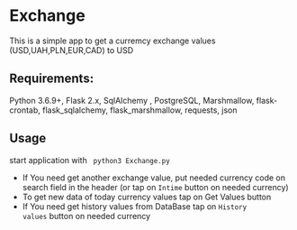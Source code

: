 # Exchange
This is a simple app to get a curremcy exchange values (USD,UAH,PLN,EUR,CAD) to USD

## Requirements:
Python 3.6.9+, Flask 2.x, SqlAlchemy , PostgreSQL, Marshmallow, flask-crontab, flask_sqlalchemy, flask_marshmallow, requests, json

## Usage
start application with <code> python3 Exchange.py </code>

* If You need get another exchange value, put needed currency code on search field in the header (or tap on <code>Intime</code> button on needed currency)
* To get new data of today currency values tap on Get Values button
* If You need get history values from DataBase tap on <code>History values</code> button on needed currency
